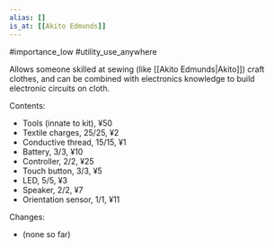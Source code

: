 ```yaml
---
alias: []
is_at: [[Akito Edmunds]]
---
```


#importance_low #utility_use_anywhere

Allows someone skilled at sewing (like [[Akito Edmunds|Akito]]) craft clothes, and can be combined with electronics knowledge to build electronic circuits on cloth.

Contents:
- Tools (innate to kit), ¥50
- Textile charges, 25/25, ¥2
- Conductive thread, 15/15, ¥1
- Battery, 3/3, ¥10
- Controller, 2/2, ¥25
- Touch button, 3/3, ¥5
- LED, 5/5, ¥3
- Speaker, 2/2, ¥7
- Orientation sensor, 1/1, ¥11

Changes:
- (none so far)